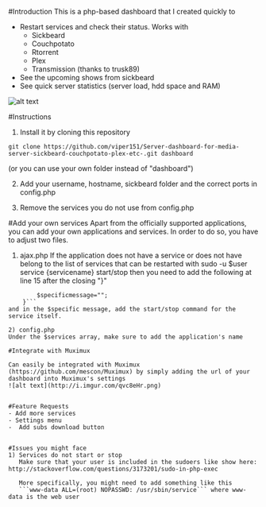 #Introduction
This is a php-based dashboard that I created quickly to

- Restart services and check their status. Works with
  -  Sickbeard
  -  Couchpotato
  -  Rtorrent
  -  Plex
  -  Transmission (thanks to trusk89)
- See the upcoming shows from sickbeard
- See quick server statistics (server load, hdd space and RAM)


![alt text](http://i.imgur.com/NqCbEY7.png)


#Instructions

1) Install it by cloning this repository
```
git clone https://github.com/viper151/Server-dashboard-for-media-server-sickbeard-couchpotato-plex-etc-.git dashboard 
```

(or you can use your own folder instead of "dashboard")

2) Add your username, hostname, sickbeard folder and the correct ports in config.php

3) Remove the services you do not use from config.php

#Add your own services
Apart from the officially supported applications, you can add your own applications and services.
In order to do so, you have to adjust two files.

1) ajax.php 
If the application does not have a service or does not have belong to the list of services that can be restarted with
sudo -u $user service {servicename} start/stop
then you need to add the following at line 15 after the closing "}"
``` else if ($_GET["service"]==="transmission") {
		$specificmessage="";
	}```
and in the $specific message, add the start/stop command for the service itself.

2) config.php
Under the $services array, make sure to add the application's name

#Integrate with Muximux

Can easily be integrated with Muximux (https://github.com/mescon/Muximux) by simply adding the url of your dashboard into Muximux's settings
![alt text](http://i.imgur.com/qvc8eHr.png)


#Feature Requests
- Add more services
- Settings menu
-  Add subs download button 


#Issues you might face
1) Services do not start or stop
   Make sure that your user is included in the sudoers like show here: http://stackoverflow.com/questions/3173201/sudo-in-php-exec
  
   More specifically, you might need to add something like this 
   ```www-data ALL=(root) NOPASSWD: /usr/sbin/service``` where www-data is the web user
